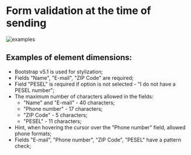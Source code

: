 # Form validation at the time of sending

![examples](https://user-images.githubusercontent.com/48514587/173414570-53f01042-86e9-4610-95da-dc8bd0cefbc8.gif)

## Examples of element dimensions:
- Bootstrap v5.1 is used for stylization;
- Fields "Name", "E-mail", "ZIP Code" are required;
- Field "PESEL" is required if option is not selected - "I do not have a PESEL number";
- The maximum number of characters allowed in the fields: 
    - "Name" and "E-mail" - 40 characters;
    - "Phone number" - 17 characters;
    - "ZIP Code" - 5 characters;
    - "PESEL" - 11 characters;
- Hint, when hovering the cursor over the "Phone number" field, allowed phone formats;
- Fields "E-mail", "Phone number", "ZIP Code", "PESEL" have a pattern check;
